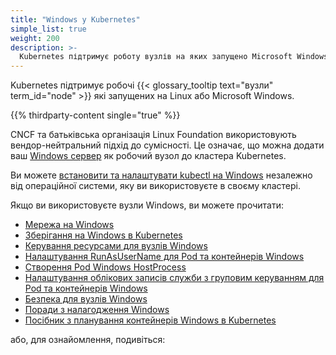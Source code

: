 ```yaml
---
title: "Windows у Kubernetes"
simple_list: true
weight: 200
description: >-
  Kubernetes підтримує роботу вузлів на яких запущено Microsoft Windows.
---
```


Kubernetes підтримує робочі {{< glossary_tooltip text="вузли" term_id="node" >}} які запущених на Linux або Microsoft Windows.

{{% thirdparty-content single="true" %}}

CNCF та батьківська організація Linux Foundation використовують вендор-нейтральний підхід до сумісності. Це означає, що можна додати ваш [Windows сервер](https://www.microsoft.com/en-us/windows-server) як робочий вузол до кластера Kubernetes.

Ви можете [встановити та налаштувати kubectl на Windows](/uk/docs/tasks/tools/install-kubectl-windows/) незалежно від операційної системи, яку ви використовуєте в своєму кластері.

Якщо ви використовуєте вузли Windows, ви можете прочитати:

* [Мережа на Windows](/uk/docs/concepts/services-networking/windows-networking/)
* [Зберігання на Windows в Kubernetes](/uk/docs/concepts/storage/windows-storage/)
* [Керування ресурсами для вузлів Windows](/uk/docs/concepts/configuration/windows-resource-management/)
* [Налаштування RunAsUserName для Pod та контейнерів Windows](/uk/docs/tasks/configure-pod-container/configure-runasusername/)
* [Створення Pod Windows HostProcess](/uk/docs/tasks/configure-pod-container/create-hostprocess-pod/)
* [Налаштування облікових записів служби з груповим керуванням для Pod та контейнерів Windows](/uk/docs/tasks/configure-pod-container/configure-gmsa/)
* [Безпека для вузлів Windows](/uk/docs/concepts/security/windows-security/)
* [Поради з налагодження Windows](/uk/docs/tasks/debug/debug-cluster/windows/)
* [Посібник з планування контейнерів Windows в Kubernetes](/uk/docs/concepts/windows/user-guide)

або, для ознайомлення, подивіться:
